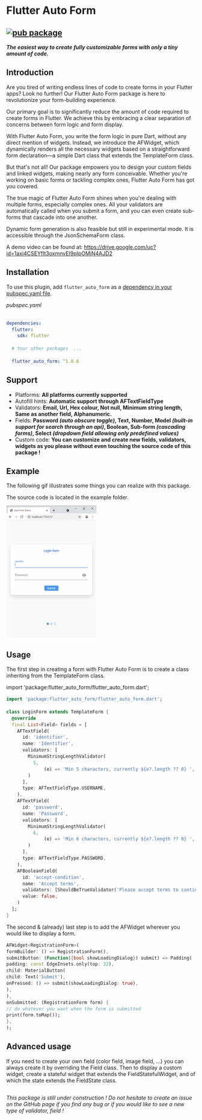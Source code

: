 # Flutter Auto Form

## [![pub package](https://img.shields.io/pub/v/flutter_auto_form.svg)](https://pub.dev/packages/flutter_auto_form)

<i>**The easiest way to create fully customizable forms with only a tiny amount of code.**</i>

## Introduction

Are you tired of writing endless lines of code to create forms in your Flutter apps? Look no further! Our Flutter Auto
Form package is here to revolutionize your form-building experience.

Our primary goal is to significantly reduce the amount of code required to create forms in Flutter. We achieve this by
embracing a clear separation of concerns between form logic and form display.

With Flutter Auto Form, you write the form logic in pure Dart, without any direct mention of widgets. Instead, we
introduce the AFWidget, which dynamically renders all the necessary widgets based on a straightforward form
declaration—a simple Dart class that extends the TemplateForm class.

But that's not all! Our package empowers you to design your custom fields and linked widgets, making nearly any form
conceivable. Whether you're working on basic forms or tackling complex ones, Flutter Auto Form has got you covered.

The true magic of Flutter Auto Form shines when you're dealing with multiple forms, especially complex ones. All your
validators are automatically called when you submit a form, and you can even create sub-forms that cascade into one
another.

Dynamic form generation is also feasible but still in experimental mode. It is accessible through the
JsonSchemaForm class.

A demo video can be found at: https://drive.google.com/uc?id=1axi4CSEYflt3oxmnvEI9pIpOMjN4AJD2

## Installation

To use this plugin, add `flutter_auto_form` as
a [dependency in your pubspec.yaml file](https://plus.fluttercommunity.dev/docs/overview).

<i>pubspec.yaml</i> <br><br>

```yaml
dependencies:
  flutter:
    sdk: flutter

  # Your other packages  ...

  flutter_auto_form: ^1.0.6
```

## Support

* Platforms: **All platforms currently supported**
* Autofill hints: **Automatic support through AFTextFieldType**
* Validators: **Email, Url, Hex colour, Not null, Minimum string length, Same as another field, Alphanumeric.**
* Fields: **Password _(auto obscure toggle)_, Text, Number, Model _(built-in support for search through an api)_,
  Boolean, Sub-form _(cascading forms)_, Select _(dropdown field allowing only predefined values)_**
* Custom code: **You can customize and create new fields, validators, widgets as you please without even touching the
  source code of this package !**

## Example

The following gif illustrates some things you can realize with this package.

The source code is located in the example folder.

<img src='https://raw.githubusercontent.com/GaspardMerten/flutter_auto_form/master/demo.gif' height='350px'></img>

## Usage

The first step in creating a form with Flutter Auto Form is to create a class inheriting from the TemplateForm class.

import 'package:flutter_auto_form/flutter_auto_form.dart';

```dart
import 'package:flutter_auto_form/flutter_auto_form.dart';

class LoginForm extends TemplateForm {
  @override
  final List<Field> fields = [
    AFTextField(
      id: 'identifier',
      name: 'Identifier',
      validators: [
        MinimumStringLengthValidator(
          5,
              (e) => 'Min 5 characters, currently ${e?.length ?? 0} ',
        )
      ],
      type: AFTextFieldType.USERNAME,
    ),
    AFTextField(
      id: 'password',
      name: 'Password',
      validators: [
        MinimumStringLengthValidator(
          6,
              (e) => 'Min 6 characters, currently ${e?.length ?? 0} ',
        )
      ],
      type: AFTextFieldType.PASSWORD,
    ),
    AFBooleanField(
      id: 'accept-condition',
      name: 'Accept terms',
      validators: [ShouldBeTrueValidator('Please accept terms to continue?')],
      value: false,
    )
  ];
}

```

The second & (already) last step is to add the AFWidget wherever you would like to display a form.

```dart
AFWidget<RegistrationForm>(
formBuilder: () => RegistrationForm(),
submitButton: (Function({bool showLoadingDialog}) submit) => Padding(
padding: const EdgeInsets.only(top: 32),
child: MaterialButton(
child: Text('Submit'),
onPressed: () => submit(showLoadingDialog: true),
),
),
onSubmitted: (RegistrationForm form) {
// do whatever you want when the form is submitted
print(form.toMap());
},
);
```

## Advanced usage

If you need to create your own field (color field, image field, ...) you can always create it by overriding the Field
class. Then to display a custom widget, create a stateful widget that extends the FieldStatefulWidget, and of which the
state extends the FieldState class.

##      

<i>This package is still under construction ! Do not hesitate to create an issue on the GitHub page if you find any bug
or if you would like to see a new type of validator, field !</i>